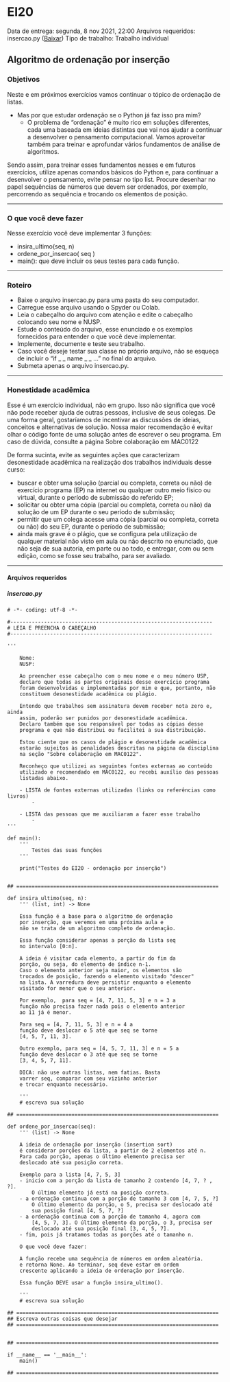 # EI20

Data de entrega: segunda, 8 nov 2021, 22:00
Arquivos requeridos: insercao.py ([Baixar](https://edisciplinas.usp.br/mod/vpl/views/downloadrequiredfiles.php?id=3954314))
Tipo de trabalho: Trabalho individual

## Algoritmo de ordenação por inserção

### Objetivos

Neste e em próximos exercícios vamos continuar o tópico de ordenação de listas.

- Mas por que estudar ordenação se o Python já faz isso pra mim?
  - O problema de “ordenação” é muito rico em soluções diferentes, cada uma baseada em ideias distintas que vai nos ajudar a continuar a desenvolver o pensamento computacional. Vamos aproveitar também para treinar e aprofundar vários fundamentos de análise de algoritmos.

Sendo assim, para treinar esses fundamentos nesses e em futuros exercícios, utilize apenas comandos básicos do Python e, para continuar a desenvolver o pensamento, evite pensar no tipo list. Procure desenhar no papel sequências de números que devem ser ordenados, por exemplo, percorrendo as sequência e trocando os elementos de posição.

---

### O que você deve fazer

Nesse exercício você deve implementar 3 funções:

- insira_ultimo(seq, n)
- ordene_por_insercao( seq )
- main(): que deve incluir os seus testes para cada função.

---

### Roteiro

- Baixe o arquivo insercao.py para uma pasta do seu computador.
- Carregue esse arquivo usando o Spyder ou Colab.
- Leia o cabeçalho do arquivo com atenção e edite o cabeçalho colocando seu nome e NUSP.
- Estude o conteúdo do arquivo, esse enunciado e os exemplos fornecidos para entender o que você deve implementar.
- Implemente, documente e teste seu trabalho.
- Caso você deseje testar sua classe no próprio arquivo, não se esqueça de incluir o “if \_ _ name _ \_ …” no final do arquivo.
- Submeta apenas o arquivo insercao.py.

---

### Honestidade acadêmica

Esse é um exercício individual, não em grupo. Isso não significa que você não pode receber ajuda de outras pessoas, inclusive de seus colegas. De uma forma geral, gostaríamos de incentivar as discussões de ideias, conceitos e alternativas de solução. Nossa maior recomendação é evitar olhar o código fonte de uma solução antes de escrever o seu programa. Em caso de dúvida, consulte a página Sobre colaboração em MAC0122

De forma sucinta, evite as seguintes ações que caracterizam desonestidade acadêmica na realização dos trabalhos individuais desse curso:

- buscar e obter uma solução (parcial ou completa, correta ou não) de exercício programa (EP) na internet ou qualquer outro meio físico ou virtual, durante o período de submissão do referido EP;
- solicitar ou obter uma cópia (parcial ou completa, correta ou não) da solução de um EP durante o seu período de submissão;
- permitir que um colega acesse uma cópia (parcial ou completa, correta ou não) do seu EP, durante o período de submissão;
- ainda mais grave é o plágio, que se configura pela utilização de qualquer material não visto em aula ou não descrito no enunciado, que não seja de sua autoria, em parte ou ao todo, e entregar, com ou sem edição, como se fosse seu trabalho, para ser avaliado.

---

#### Arquivos requeridos

##### insercao.py

```
# -*- coding: utf-8 -*-

#------------------------------------------------------------------
# LEIA E PREENCHA O CABEÇALHO
#------------------------------------------------------------------

'''

    Nome:
    NUSP:

    Ao preencher esse cabeçalho com o meu nome e o meu número USP,
    declaro que todas as partes originais desse exercício programa
    foram desenvolvidas e implementadas por mim e que, portanto, não
    constituem desonestidade acadêmica ou plágio.

    Entendo que trabalhos sem assinatura devem receber nota zero e, ainda
    assim, poderão ser punidos por desonestidade acadêmica.
    Declaro também que sou responsável por todas as cópias desse
    programa e que não distribui ou facilitei a sua distribuição.

    Estou ciente que os casos de plágio e desonestidade acadêmica
    estarão sujeitos às penalidades descritas na página da disciplina
    na seção "Sobre colaboração em MAC0122".

    Reconheço que utilizei as seguintes fontes externas ao conteúdo
    utilizado e recomendado em MAC0122, ou recebi auxílio das pessoas
    listadas abaixo.

    - LISTA de fontes externas utilizadas (links ou referências como livros)
        -

    - LISTA das pessoas que me auxiliaram a fazer esse trabalho
        -
'''

def main():
    '''
        Testes das suas funções
    '''

    print("Testes do EI20 - ordenação por inserção")


## ==================================================================

def insira_ultimo(seq, n):
    ''' (list, int) -> None

    Essa função é a base para o algoritmo de ordenação
    por inserção, que veremos em uma próxima aula e
    não se trata de um algoritmo completo de ordenação.

    Essa função considerar apenas a porção da lista seq
    no intervalo [0:n].

    A ideia é visitar cada elemento, a partir do fim da
    porção, ou seja, do elemento de índice n-1.
    Caso o elemento anterior seja maior, os elementos são
    trocados de posição, fazendo o elemento visitado "descer"
    na lista. A varredura deve persistir enquanto o elemento
    visitado for menor que o seu anterior.

    Por exemplo,  para seq = [4, 7, 11, 5, 3] e n = 3 a
    função não precisa fazer nada pois o elemento anterior
    ao 11 já é menor.

    Para seq = [4, 7, 11, 5, 3] e n = 4 a
    função deve deslocar o 5 até que seq se torne
    [4, 5, 7, 11, 3].

    Outro exemplo, para seq = [4, 5, 7, 11, 3] e n = 5 a
    função deve deslocar o 3 até que seq se torne
    [3, 4, 5, 7, 11].

    DICA: não use outras listas, nem fatias. Basta
    varrer seq, comparar com seu vizinho anterior
    e trocar enquanto necessário.

    '''
    # escreva sua solução

## ==================================================================

def ordene_por_insercao(seq):
    ''' (list) -> None

    A ideia de ordenação por inserção (insertion sort)
    é considerar porções da lista, a partir de 2 elementos até n.
    Para cada porção, apenas o último elemento precisa ser
    deslocado até sua posição correta.

    Exemplo para a lista [4, 7, 5, 3]
    - inicio com a porção da lista de tamanho 2 contendo [4, 7, ? , ?].
        O último elemento já está na posição correta.
    - a ordenação continua com a porção de tamanho 3 com [4, 7, 5, ?]
        O último elemento da porção, o 5, precisa ser deslocado até
        sua posição final [4, 5, 7, ?]
    - a ordenação continua com a porção de tamanho 4, agora com
        [4, 5, 7, 3]. O último elemento da porção, o 3, precisa ser
        deslocado até sua posição final [3, 4, 5, 7].
    - fim, pois já tratamos todas as porções até o tamanho n.

    O que você deve fazer:

    A função recebe uma sequência de números em ordem aleatória.
    e retorna None. Ao terminar, seq deve estar em ordem
    crescente aplicando a ideia de ordenação por inserção.

    Essa função DEVE usar a função insira_ultimo().

    '''
    # escreva sua solução

## ==================================================================
## Escreva outras coisas que desejar
## ==================================================================


## ==================================================================

if __name__ == '__main__':
    main()

## ==================================================================
```
